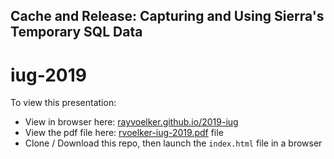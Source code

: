 ## Cache and Release: Capturing and Using Sierra's Temporary SQL Data
# iug-2019

To view this presentation:

* View in browser here: [rayvoelker.github.io/2019-iug](https://rayvoelker.github.io/2019-iug)
* View the pdf file here: [rvoelker-iug-2019.pdf](rayvoelker.github.io/2019-iug/rvoelker-iug-2019.pdf) file
* Clone / Download this repo, then launch the `index.html` file in a browser

